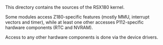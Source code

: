 This directory contains the sources of the RSX180 kernel.

Some modules access Z180-specific features (mostly MMU, interrupt vectors
and timer), while at least one other accesses P112-specific hardware
components (RTC and NVRAM).

Access to any other hardware components is done via the device drivers.

